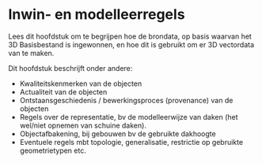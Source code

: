 # Inwin- en modelleerregels
Lees dit hoofdstuk om te begrijpen hoe de brondata, op basis waarvan het 3D Basisbestand is ingewonnen, en hoe dit is gebruikt om er 3D vectordata van te maken. 

Dit hoofdstuk beschrijft onder andere: 

- Kwaliteitskenmerken van de objecten
- Actualiteit van de objecten 
- Ontstaansgeschiedenis / bewerkingsproces (provenance) van de objecten
- Regels over de representatie, bv de modelleerwijze van daken (het wel/niet opnemen van schuine daken).
- Objectafbakening, bij gebouwen bv de gebruikte dakhoogte
- Eventuele regels mbt topologie, generalisatie, restrictie op gebruikte geometrietypen etc.

